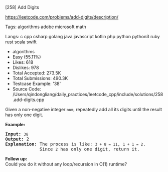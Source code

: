 [258] Add Digits  

https://leetcode.com/problems/add-digits/description/

Tags:   algorithms   adobe   microsoft   math 

Langs:  c   cpp   csharp   golang   java   javascript   kotlin   php   python   python3   ruby   rust   scala   swift 

* algorithms
* Easy (55.11%)
* Likes:    618
* Dislikes: 978
* Total Accepted:    273.5K
* Total Submissions: 490.3K
* Testcase Example:  '38'
* Source Code:       /Users/qindongliang/daily_practices/leetcode_cpp/include/solutions/258.add-digits.cpp

<p>Given a non-negative integer <code>num</code>, repeatedly add all its digits until the result has only one digit.</p>

<p><strong>Example:</strong></p>

<pre>
<strong>Input:</strong> <code>38</code>
<strong>Output:</strong> 2 
<strong>Explanation: </strong>The process is like: <code>3 + 8 = 11</code>, <code>1 + 1 = 2</code>. 
&nbsp;            Since <code>2</code> has only one digit, return it.
</pre>

<p><b>Follow up:</b><br />
Could you do it without any loop/recursion in O(1) runtime?</p>
